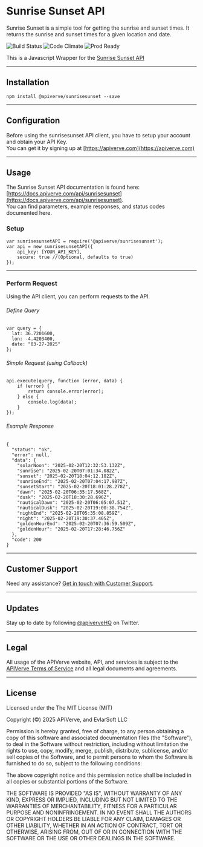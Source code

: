 Sunrise Sunset API
============

Sunrise Sunset is a simple tool for getting the sunrise and sunset times. It returns the sunrise and sunset times for a given location and date.

![Build Status](https://img.shields.io/badge/build-passing-green)
![Code Climate](https://img.shields.io/badge/maintainability-B-purple)
![Prod Ready](https://img.shields.io/badge/production-ready-blue)

This is a Javascript Wrapper for the [Sunrise Sunset API](https://apiverve.com/marketplace/api/sunrisesunset)

---

## Installation
	npm install @apiverve/sunrisesunset --save

---

## Configuration

Before using the sunrisesunset API client, you have to setup your account and obtain your API Key.  
You can get it by signing up at [https://apiverve.com](https://apiverve.com)

---

## Usage

The Sunrise Sunset API documentation is found here: [https://docs.apiverve.com/api/sunrisesunset](https://docs.apiverve.com/api/sunrisesunset).  
You can find parameters, example responses, and status codes documented here.

### Setup

```
var sunrisesunsetAPI = require('@apiverve/sunrisesunset');
var api = new sunrisesunsetAPI({
    api_key: [YOUR_API_KEY],
    secure: true //(Optional, defaults to true)
});
```

---


### Perform Request
Using the API client, you can perform requests to the API.

###### Define Query

```
var query = {
  lat: 36.7201600,
  lon: -4.4203400,
  date: "03-27-2025"
};
```

###### Simple Request (using Callback)

```
api.execute(query, function (error, data) {
    if (error) {
        return console.error(error);
    } else {
        console.log(data);
    }
});
```

###### Example Response

```
{
  "status": "ok",
  "error": null,
  "data": {
    "solarNoon": "2025-02-20T12:32:53.132Z",
    "sunrise": "2025-02-20T07:01:34.082Z",
    "sunset": "2025-02-20T18:04:12.182Z",
    "sunriseEnd": "2025-02-20T07:04:17.987Z",
    "sunsetStart": "2025-02-20T18:01:28.278Z",
    "dawn": "2025-02-20T06:35:17.568Z",
    "dusk": "2025-02-20T18:30:28.696Z",
    "nauticalDawn": "2025-02-20T06:05:07.51Z",
    "nauticalDusk": "2025-02-20T19:00:38.754Z",
    "nightEnd": "2025-02-20T05:35:08.859Z",
    "night": "2025-02-20T19:30:37.405Z",
    "goldenHourEnd": "2025-02-20T07:36:59.509Z",
    "goldenHour": "2025-02-20T17:28:46.756Z"
  },
  "code": 200
}
```

---

## Customer Support

Need any assistance? [Get in touch with Customer Support](https://apiverve.com/contact).

---

## Updates
Stay up to date by following [@apiverveHQ](https://twitter.com/apiverveHQ) on Twitter.

---

## Legal

All usage of the APIVerve website, API, and services is subject to the [APIVerve Terms of Service](https://apiverve.com/terms) and all legal documents and agreements.

---

## License
Licensed under the The MIT License (MIT)

Copyright (&copy;) 2025 APIVerve, and EvlarSoft LLC

Permission is hereby granted, free of charge, to any person obtaining a copy of this software and associated documentation files (the "Software"), to deal in the Software without restriction, including without limitation the rights to use, copy, modify, merge, publish, distribute, sublicense, and/or sell copies of the Software, and to permit persons to whom the Software is furnished to do so, subject to the following conditions:

The above copyright notice and this permission notice shall be included in all copies or substantial portions of the Software.

THE SOFTWARE IS PROVIDED "AS IS", WITHOUT WARRANTY OF ANY KIND, EXPRESS OR IMPLIED, INCLUDING BUT NOT LIMITED TO THE WARRANTIES OF MERCHANTABILITY, FITNESS FOR A PARTICULAR PURPOSE AND NONINFRINGEMENT. IN NO EVENT SHALL THE AUTHORS OR COPYRIGHT HOLDERS BE LIABLE FOR ANY CLAIM, DAMAGES OR OTHER LIABILITY, WHETHER IN AN ACTION OF CONTRACT, TORT OR OTHERWISE, ARISING FROM, OUT OF OR IN CONNECTION WITH THE SOFTWARE OR THE USE OR OTHER DEALINGS IN THE SOFTWARE.